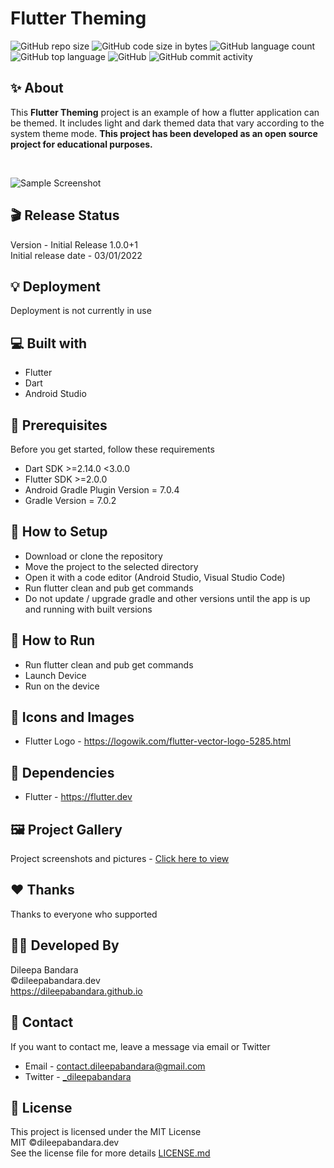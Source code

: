 # Flutter Theming

![GitHub repo size](https://img.shields.io/github/repo-size/dileepabandara/flutter_theming?color=red&label=repository%20size)
![GitHub code size in bytes](https://img.shields.io/github/languages/code-size/dileepabandara/flutter_theming?color=red)
![GitHub language count](https://img.shields.io/github/languages/count/dileepabandara/flutter_theming)
![GitHub top language](https://img.shields.io/github/languages/top/dileepabandara/flutter_theming)
![GitHub](https://img.shields.io/github/license/dileepabandara/flutter_theming?color=yellow)
![GitHub commit activity](https://img.shields.io/github/commit-activity/m/dileepabandara/flutter_theming?color=brightgreen&label=commits)

## ✨ About

This **Flutter Theming** project is an example of how a flutter application can be themed. It includes light and dark themed data that vary according to the system theme mode. **This project has been developed as an open source project for educational purposes.**

<br>

![Sample Screenshot](https://dileepabandara.github.io/public-images/projects/flutter-theming-preview.png)

## 🎬 Release Status

Version - Initial Release 1.0.0+1  
Initial release date - 03/01/2022

## 💡 Deployment

Deployment is not currently in use

## 💻 Built with

- Flutter
- Dart
- Android Studio

## 📌 Prerequisites

Before you get started, follow these requirements

- Dart SDK >=2.14.0 <3.0.0
- Flutter SDK >=2.0.0
- Android Gradle Plugin Version = 7.0.4
- Gradle Version = 7.0.2

## 🍃 How to Setup

- Download or clone the repository
- Move the project to the selected directory
- Open it with a code editor (Android Studio, Visual Studio Code)
- Run flutter clean and pub get commands
- Do not update / upgrade gradle and other versions until the app is up and running with built versions

## 🚀 How to Run

- Run flutter clean and pub get commands
- Launch Device
- Run on the device

## 📸 Icons and Images

- Flutter Logo - https://logowik.com/flutter-vector-logo-5285.html

## 💎 Dependencies

- Flutter - https://flutter.dev

## 🖼️ Project Gallery

Project screenshots and pictures - [Click here to view](https://www.figma.com/file/X8QEwCQSHzsPbP6kf02Bv2/Flutter-Theming---Mobile-App-UI?node-id=0%3A1)

## ❤️ Thanks

Thanks to everyone who supported

## 👨‍💻 Developed By

Dileepa Bandara  
©dileepabandara.dev  
https://dileepabandara.github.io

## 💬 Contact

If you want to contact me, leave a message via email or Twitter

- Email - <contact.dileepabandara@gmail.com>
- Twitter - [_dileepabandara](https://twitter.com/_dileepabandara)

## 📜 License

This project is licensed under the MIT License  
MIT ©dileepabandara.dev  
See the license file for more details [LICENSE.md](https://github.com/dileepabandara/flutter_theming/blob/main/LICENSE)
